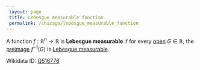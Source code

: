 ```yaml
---
 layout: page
 title: Lebesgue measurable function
 permalink: /chicago/lebesgue_measurable_function
---
```

A function $f: \mathbb R^n \to \mathbb R$ is **Lebesgue measurable** if for every [open](https://defsmath.github.io/DefsMath/open) $G \in \mathbb R$, the [preimage](https://defsmath.github.io/DefsMath/preimage) $f^{-1}(G)$ is [Lebesgue measurable](https://defsmath.github.io/DefsMath/Lebesgue_measure). 

Wikidata ID: [Q516776](https://www.wikidata.org/wiki/Q516776)